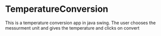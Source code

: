 # TemperatureConversion

 This is a temperature conversion app in java swing.
 The user chooses the messurment unit and gives the temperature and clicks on convert
